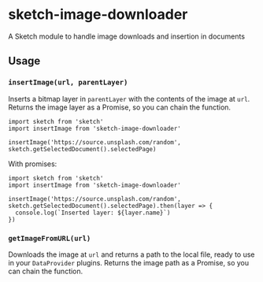 # sketch-image-downloader

A Sketch module to handle image downloads and insertion in documents

## Usage

### `insertImage(url, parentLayer)`

Inserts a bitmap layer in `parentLayer` with the contents of the image at `url`.
Returns the image layer as a Promise, so you can chain the function.

```
import sketch from 'sketch'
import insertImage from 'sketch-image-downloader'

insertImage('https://source.unsplash.com/random', sketch.getSelectedDocument().selectedPage)
```

With promises:

```
import sketch from 'sketch'
import insertImage from 'sketch-image-downloader'

insertImage('https://source.unsplash.com/random', sketch.getSelectedDocument().selectedPage).then(layer => {
  console.log(`Inserted layer: ${layer.name}`)
})
```

### `getImageFromURL(url)`

Downloads the image at `url` and returns a path to the local file, ready to use in your `DataProvider` plugins.
Returns the image path as a Promise, so you can chain the function.
